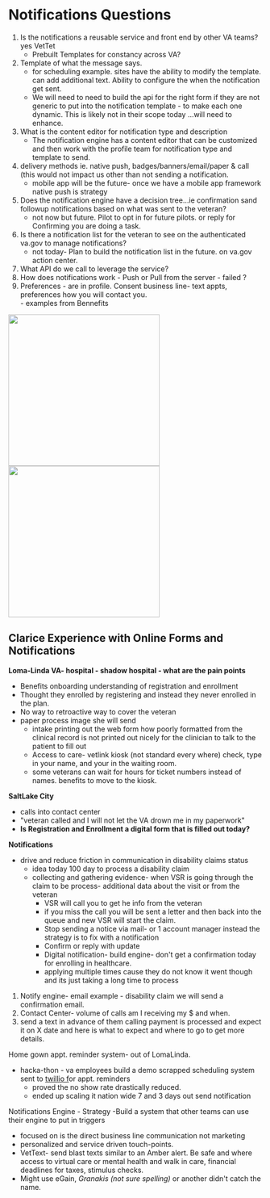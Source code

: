 
# Notifications Questions

 1. Is the notifications a reusable service  and front end by other VA teams? yes VetTet
	 - Prebuilt Templates for constancy across VA?
 2. Template of what the message says. 
	 - for scheduling example.  sites have the ability to modify the template. can add additional text.  Ability to configure the when the notification get sent.
	 -  We will need to need to build the api for the right form if they are not generic to put into the notification template - to make each one dynamic. This is likely not in their scope today ...will need to enhance.    
 3. What is the content editor for notification type and description
	 - The notification engine has a content editor that can be customized and then work with the profile team for notification type and template to send. 
 4. delivery methods ie. native push, badges/banners/email/paper & call (this would not impact us other than not sending a notification. 
	 - mobile app will be the future- once we have a mobile app framework native push is strategy
 5. Does the notification engine have a decision tree...ie confirmation sand followup notifications based on what was sent to the veteran?  
	 - not now but future.  Pilot to opt in for future pilots.  or reply for Confirming you are doing a task.  
 6. Is there a notification list for the veteran to see on the authenticated va.gov to manage notifications?
	 - not today- Plan to build the notification list in the future. on va.gov action center. 
 8. What API do we call to leverage the service?
 9. How does notifications work - Push or Pull from the server - failed ? 
 10. Preferences - are in profile. Consent business line- text appts, preferences how you will contact you.  
 	- examples from Bennefits 

<img src="https://lh6.googleusercontent.com/upHH_bitPIdR9pdf8hvhJz3dUb_Z6bv0js4R3zbcUUjkUhE049OiddlPTfzm2WYEHITtNo5VNDzik_q_6HIvu2-RlvNivAX6noYlM-6TnHxqmC1unHbP3wSjotOvLvWg2Eb9-ZzJ" width="300">

<img src="https://lh5.googleusercontent.com/oUkMEfx-RXu7WeL9wQjp4xx0vC_7Qm9vJ71MqSbdeJLVIuyWoiAGl8sVQvyv_Xqb4_mh_iC-RFW4ynUt4tQNfWlI_o8AoBjT733pR0JSa2VGYTh4x-zpMQ_jxKH6oly6Etdeot7O" width="300">


## Clarice Experience with Online Forms and Notifications 
**Loma-Linda VA- hospital - shadow hospital - what are the pain points**  
- Benefits onboarding understanding of registration and enrollment 
-  Thought they enrolled by registering and instead they never enrolled in the plan.
- No way to retroactive way to cover the veteran
- paper process image she will send
	- intake printing out the web form how poorly formatted from the clinical record is not printed out nicely for the clinician to talk to the patient to fill out
	- Access to care- vetlink kiosk (not standard every where) check, type in your name, and your in the waiting room.  
	- some veterans can wait for hours for ticket numbers instead of names. benefits to move to the kiosk.
	
**SaltLake City**
- calls into contact center
- "veteran called and I will not let the VA drown me in my paperwork"
- **Is Registration and Enrollment a digital form that is filled out today?**

**Notifications**
- drive and reduce friction in communication in disability claims status
	- idea today 100 day to process a disability claim
	- collecting and gathering evidence- when VSR is going through the claim to be process- additional data about the visit or from the veteran
		- VSR will call you to get he info from the veteran
		- if you miss the call you will be sent a letter and then back into the queue and new VSR will start the claim.
		- Stop sending a notice via mail- or 1 account manager instead the strategy is to fix with a notification
		- Confirm or reply with update 
		- Digital notification- build engine- don't get a confirmation today for enrolling in healthcare.
		- applying multiple times cause they do not know it went though and its just taking a long time to process

1. Notify engine- email example - disability claim we will send a confirmation email.
2. Contact Center- volume of calls am I receiving my $ and when.  
3. send a text in advance of them calling payment is processed and expect it on X date and here is what to expect and where to go to get more details.

Home gown appt. reminder system- out of LomaLinda.
- hacka-thon - va employees build a demo scrapped scheduling system sent to [twillio f](https://ahoy.twilio.com/twilio-products?pdv=c&pcrid=384475908685&pmt=b&pkw=%2btwilio&campaign=G_S_Brand_NAMER_USA&CA_mCPC=&utm_source=google&utm_medium=cpc&utm_term=%2btwilio&utm_campaign=G_S_Brand_NAMER_USA&CA_mCPC=&utm_adgroup=&utm_content=EAIaIQobChMIzNH0h8386QIV0cDACh0OsQdnEAAYASAAEgI_i_D_BwE&gclid=EAIaIQobChMIzNH0h8386QIV0cDACh0OsQdnEAAYASAAEgI_i_D_BwE&gclsrc=aw.ds)or appt. reminders
	- proved the no show rate drastically reduced.
	-  ended up scaling it nation wide 7 and 3 days out send notification

Notifications Engine - Strategy -Build a system that other teams can use their engine to put in triggers
- focused on is the direct business line communication not marketing
- personalized and service driven touch-points.
- VetText- send blast texts similar to an Amber alert. Be safe and where access to virtual care or mental health and walk in care, financial deadlines for taxes, stimulus checks.
- Might use eGain, *Granakis (not sure spelling)* or another didn't catch the name.
